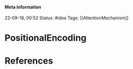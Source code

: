 #### Meta information
22-09-18, 00:52
Status: #idea
Tags: [[AttentionMechanism]]





# PositionalEncoding







# References
